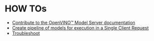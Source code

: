 # HOW TOs

- [Contribute to the OpenVINO™ Model Server documentation](./Contribution.md)
- [Create pipeline of models for execution in a Single Client Request](./EnsembleScheduler.md)
- [Troubleshoot](./Troubleshooting.md)
